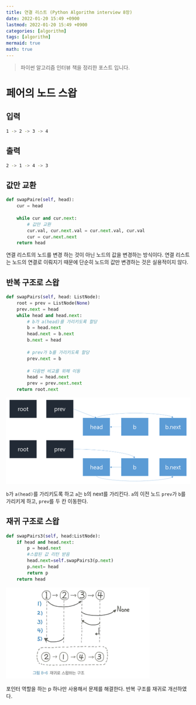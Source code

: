 ```yaml
---
title: 연결 리스트 (Python Algorithm interview 8장)
date: 2022-01-20 15:49 +0900
lastmod: 2022-01-20 15:49 +0900
categories: [algorithm]
tags: [algorithm]
mermaid: true
math: true
---
```


> 파이썬 알고리즘 인터뷰 책을 정리한 포스트 입니다.

# 페어의 노드 스왑

## 입력

```bash
1 -> 2 -> 3 -> 4
```

## 출력

```bash
2 -> 1 -> 4 -> 3
```

## 값만 교환

```python
def swapPaire(self, head):
    cur = head

    while cur and cur.next:
        # 값만 교환
        cur.val, cur.next.val = cur.next.val, cur.val
        cur = cur.next.next
    return head
```

연결 리스트의 노드를 변경 하는 것이 아닌 노드의 값을 변경하는 방식이다. 연결 리스트는 노드의 연결로 이뤄지기 때문에 단순히 노드의 값만 변경하는 것은 실용적이지 않다.

## 반복 구조로 스왑

```python
def swapPairs(self, head: ListNode):
    root = prev = ListNode(None)
    prev.next = head
    while head and head.next:
        # b가 a(head)를 가리키도록 할당
        b = head.next
        head.next = b.next
        b.next = head

        # prev가 b를 가리키도록 할당
        prev.next = b

        # 다음번 비교를 위해 이동
        head = head.next
        prev = prev.next.next
    return root.next
```

![pic1.png](/images/img/posts/pyAlgo/chapter8/pic1.png)

`b`가 `a(head)`를 가리키도록 하고 `a`는 `b`의 next를 가리킨다. `a`의 이전 노드 `prev`가 `b`를 가리키게 하고, `prev`를 두 칸 이동한다.

## 재귀 구조로 스왑

```python
def swapPairs3(self, head:ListNode):
    if head and head.next:
        p = head.next
        #스왑된 값 리턴 받음
        head.next=self.swapPairs3(p.next)
        p.next= head
        return p
    return head
```

![Untitled](/images/img/posts/pyAlgo/chapter8/Untitled.png)

포인터 역할을 하는 p 하나만 사용해서 문제를 해결한다. 반복 구조를 재귀로 개선하였다.
